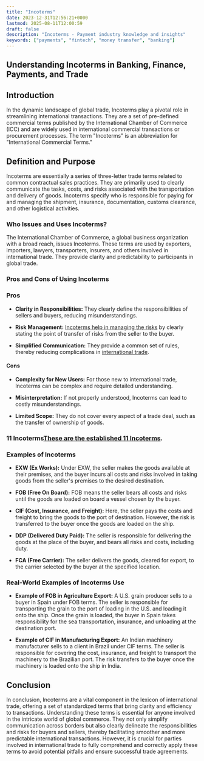 ```yaml
---
title: "Incoterms"
date: 2023-12-31T12:56:21+0000
lastmod: 2025-08-11T12:00:59
draft: false
description: "Incoterms - Payment industry knowledge and insights"
keywords: ["payments", "fintech", "money transfer", "banking"]
---
```


## **Understanding Incoterms in Banking, Finance, Payments, and Trade**

## Introduction

In the dynamic landscape of global trade, Incoterms play a pivotal role in streamlining international transactions. They are a set of pre-defined commercial terms published by the International Chamber of Commerce (ICC) and are widely used in international commercial transactions or procurement processes. The term "Incoterms" is an abbreviation for "International Commercial Terms."

## Definition and Purpose

Incoterms are essentially a series of three-letter trade terms related to common contractual sales practices. They are primarily used to clearly communicate the tasks, costs, and risks associated with the transportation and delivery of goods. Incoterms specify who is responsible for paying for and managing the shipment, insurance, documentation, customs clearance, and other logistical activities.

### Who Issues and Uses Incoterms?

The International Chamber of Commerce, a global business organization with a broad reach, issues Incoterms. These terms are used by exporters, importers, lawyers, transporters, insurers, and others involved in international trade. They provide clarity and predictability to participants in global trade.

### Pros and Cons of Using Incoterms

### Pros

- **Clarity in Responsibilities:** They clearly define the responsibilities of sellers and buyers, reducing misunderstandings.

- **Risk Management:** [Incoterms help in managing the risks](https://faisalkhanllc.xyz/resources/payments-wiki/r/risk-reduction/) by clearly stating the point of transfer of risks from the seller to the buyer.

- **Simplified Communication:** They provide a common set of rules, thereby reducing complications in [international trade](https://faisalkhanllc.xyz/resources/payments-wiki/i/international-trade/).

#### Cons

- **Complexity for New Users:** For those new to international trade, Incoterms can be complex and require detailed understanding.

- **Misinterpretation:** If not properly understood, Incoterms can lead to costly misunderstandings.

- **Limited Scope:** They do not cover every aspect of a trade deal, such as the transfer of ownership of goods.

### 11 Incoterms[These are the established 11 Incoterms](https://faisalkhan.com/knowledge-hub/resources-and-references/11-incoterms/).

### **Examples of Incoterms**

- **EXW (Ex Works):** Under EXW, the seller makes the goods available at their premises, and the buyer incurs all costs and risks involved in taking goods from the seller's premises to the desired destination.

- **FOB (Free On Board):** FOB means the seller bears all costs and risks until the goods are loaded on board a vessel chosen by the buyer.

- **CIF (Cost, Insurance, and Freight):** Here, the seller pays the costs and freight to bring the goods to the port of destination. However, the risk is transferred to the buyer once the goods are loaded on the ship.

- **DDP (Delivered Duty Paid):** The seller is responsible for delivering the goods at the place of the buyer, and bears all risks and costs, including duty.

- **FCA (Free Carrier):** The seller delivers the goods, cleared for export, to the carrier selected by the buyer at the specified location.

### **Real-World Examples of Incoterms Use**

- **Example of FOB in Agriculture Export:** A U.S. grain producer sells to a buyer in Spain under FOB terms. The seller is responsible for transporting the grain to the port of loading in the U.S. and loading it onto the ship. Once the grain is loaded, the buyer in Spain takes responsibility for the sea transportation, insurance, and unloading at the destination port.

- **Example of CIF in Manufacturing Export:** An Indian machinery manufacturer sells to a client in Brazil under CIF terms. The seller is responsible for covering the cost, insurance, and freight to transport the machinery to the Brazilian port. The risk transfers to the buyer once the machinery is loaded onto the ship in India.

## **Conclusion**

In conclusion, Incoterms are a vital component in the lexicon of international trade, offering a set of standardized terms that bring clarity and efficiency to transactions. Understanding these terms is essential for anyone involved in the intricate world of global commerce. They not only simplify communication across borders but also clearly delineate the responsibilities and risks for buyers and sellers, thereby facilitating smoother and more predictable international transactions. However, it is crucial for parties involved in international trade to fully comprehend and correctly apply these terms to avoid potential pitfalls and ensure successful trade agreements.